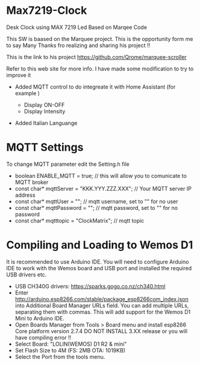 # Max7219-Clock

Desk Clock using MAX 7219 Led Based on Marqee Code  

This SW is baased on the Marquee project.
This is the opportunity form me to say Many Thanks fro realizing and sharing his project !!

This is the link to his project
https://github.com/Qrome/marquee-scroller

Refer to this web site for more info.
I have made some modification to try to improve it 

- Added MQTT control to do integreate it with Home Assistant (for example )
  - Display ON-OFF
  - Display Intensity

- Added Italian Languange
 
# MQTT Settings

To change MQTT parameter edit the Setting.h file

- boolean ENABLE_MQTT = true;                   // this will allow you to comunicate to MQTT broker
- const char* mqttServer = "KKK.YYY.ZZZ.XXX";   // Your MQTT server IP address 
- const char* mqttUser = "";                    // mqtt username, set to "" for no user
- const char* mqttPassword = "";                // mqtt password, set to "" for no password
- const char* mqtttopic = "ClockMatrix";        // mqtt topic


# Compiling and Loading to Wemos D1
It is recommended to use Arduino IDE. You will need to configure Arduino IDE to work with the Wemos board and USB port and installed the required USB drivers etc.

- USB CH340G drivers: https://sparks.gogo.co.nz/ch340.html
- Enter http://arduino.esp8266.com/stable/package_esp8266com_index.json into Additional Board Manager URLs field. You can add multiple URLs, separating them with commas. This will add support for the Wemos D1 Mini to Arduino IDE.
- Open Boards Manager from Tools > Board menu and install esp8266 Core platform version 2.7.4 DO NOT INSTALL 3.XX release or you will have compiling error !! 
- Select Board: "LOLIN(WEMOS) D1 R2 & mini"
- Set Flash Size to 4M (FS: 2MB OTA: 1019KB)
- Select the Port from the tools menu.
